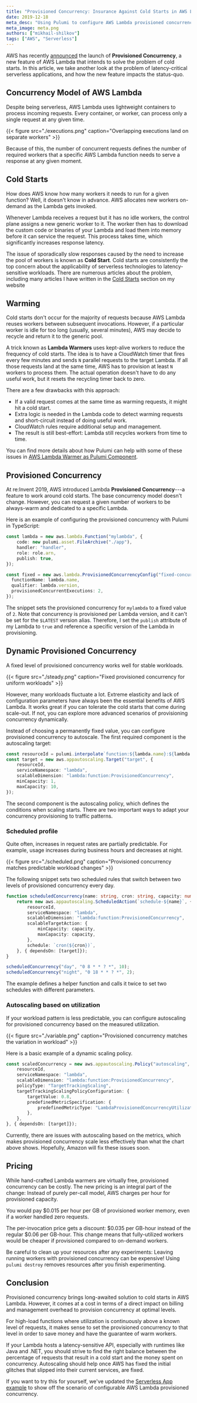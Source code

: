 ```yaml
---
title: "Provisioned Concurrency: Insurance Against Cold Starts in AWS Lambda"
date: 2019-12-18
meta_desc: "Using Pulumi to configure AWS Lambda provisioned concurrency"
meta_image: meta.png
authors: ["mikhail-shilkov"]
tags: ["AWS", "Serverless"]
---
```


AWS has recently [announced](https://aws.amazon.com/blogs/aws/new-provisioned-concurrency-for-lambda-functions/) the launch of **Provisioned Concurrency**, a new feature of AWS Lambda that intends to solve the problem of cold starts. In this article, we take another look at the problem of latency-critical serverless applications, and how the new feature impacts the status-quo.
<!--more-->

## Concurrency Model of AWS Lambda

Despite being serverless, AWS Lambda uses lightweight containers to process incoming requests. Every container, or worker, can process only a single request at any given time.

{{< figure src="./executions.png" caption="Overlapping executions land on separate workers" >}}

Because of this, the number of concurrent requests defines the number of required workers that a specific AWS Lambda function needs to serve a response at any given moment.

## Cold Starts

How does AWS know how many workers it needs to run for a given function? Well, it doesn't know in advance. AWS allocates new workers on-demand as the Lambda gets invoked.

Whenever Lambda receives a request but it has no idle workers, the control plane assigns a new generic worker to it. The worker then has to download the custom code or binaries of your Lambda and load them into memory before it can service the request. This process takes time, which significantly increases response latency.

The issue of sporadically slow responses caused by the need to increase the pool of workers is known as **Cold Start**. Cold starts are consistently the top concern about the applicability of serverless technologies to latency-sensitive workloads. There are numerous articles about the problem, including many articles I have written in the [Cold Starts](https://mikhail.io/serverless/coldstarts/) section on my website

## Warming

Cold starts don't occur for the majority of requests because AWS Lambda reuses workers between subsequent invocations. However, if a particular worker is idle for too long (usually, several minutes), AWS may decide to recycle and return it to the generic pool.

A trick known as **Lambda Warmers** uses kept-alive workers to reduce the frequency of cold starts. The idea is to have a CloudWatch timer that fires every few minutes and sends `N` parallel requests to the target Lambda. If all those requests land at the same time, AWS has to provision at least `N` workers to process them. The actual operation doesn't have to do any useful work, but it resets the recycling timer back to zero.

There are a few drawbacks with this approach:

* If a valid request comes at the same time as warming requests, it might hit a cold start.
* Extra logic is needed in the Lambda code to detect warming requests and short-circuit instead of doing useful work.
* CloudWatch rules require additional setup and management.
* The result is still best-effort: Lambda still recycles workers from time to time.

You can find more details about how Pulumi can help with some of these issues in [AWS Lambda Warmer as Pulumi Component](https://mikhail.io/2018/08/aws-lambda-warmer-as-pulumi-component/).

## Provisioned Concurrency

At re:Invent 2019, AWS introduced Lambda **Provisioned Concurrency**---a feature to work around cold starts. The base concurrency model doesn't change. However, you can request a given number of workers to be always-warm and dedicated to a specific Lambda.

Here is an example of configuring the provisioned concurrency with Pulumi in TypeScript:

```ts
const lambda = new aws.lambda.Function("mylambda", {
    code: new pulumi.asset.FileArchive("./app"),
    handler: "handler",
    role: role.arn,
    publish: true,
});

const fixed = new aws.lambda.ProvisionedConcurrencyConfig("fixed-concurrency", {
  functionName: lambda.name,
  qualifier: lambda.version,
  provisionedConcurrentExecutions: 2,
});
```

The snippet sets the provisioned concurrency for `mylambda` to a fixed value of `2`. Note that concurrency is provisioned per Lambda version, and it can't be set for the `$LATEST` version alias. Therefore, I set the `publish` attribute of my Lambda to `true` and reference a specific version of the Lambda in provisioning.

## Dynamic Provisioned Concurrency

A fixed level of provisioned concurrency works well for stable workloads.

{{< figure src="./steady.png" caption="Fixed provisioned concurrency for uniform workloads" >}}

However, many workloads fluctuate a lot. Extreme elasticity and lack of configuration parameters have always been the essential benefits of AWS Lambda. It works great if you can tolerate the cold starts that come during scale-out. If not, you can explore more advanced scenarios of provisioning concurrency dynamically.

Instead of choosing a permanently fixed value, you can configure provisioned concurrency to autoscale. The first required component is the autoscaling target:

```ts
const resourceId = pulumi.interpolate`function:${lambda.name}:${lambda.version}`;
const target = new aws.appautoscaling.Target("target", {
    resourceId,
    serviceNamespace: "lambda",
    scalableDimension: "lambda:function:ProvisionedConcurrency",
    minCapacity: 1,
    maxCapacity: 10,
});
```

The second component is the autoscaling policy, which defines the conditions when scaling starts. There are two important ways to adapt your concurrency provisioning to traffic patterns.

### Scheduled profile

Quite often, increases in request rates are partially predictable. For example, usage increases during business hours and decreases at night.

{{< figure src="./scheduled.png" caption="Provisioned concurrency matches predictable workload changes" >}}

The following snippet sets two scheduled rules that switch between two levels of provisioned concurrency every day.

```ts
function scheduledConcurrency(name: string, cron: string, capacity: number) {
    return new aws.appautoscaling.ScheduledAction(`schedule-${name}`, {
        resourceId,
        serviceNamespace: "lambda",
        scalableDimension: "lambda:function:ProvisionedConcurrency",
        scalableTargetAction: {
            minCapacity: capacity,
            maxCapacity: capacity,
        },
        schedule: `cron(${cron})`,
    }, { dependsOn: [target]});
}

scheduledConcurrency("day", "0 8 * * ? *", 10);
scheduledConcurrency("night", "0 18 * * ? *", 2);
```

The example defines a helper function and calls it twice to set two schedules with different parameters.

### Autoscaling based on utilization

If your workload pattern is less predictable, you can configure autoscaling for provisioned concurrency based on the measured utilization.

{{< figure src="./variable.png" caption="Provisioned concurrency matches the variation in workload" >}}

Here is a basic example of a dynamic scaling policy.

```ts
const scaledConcurrency = new aws.appautoscaling.Policy("autoscaling", {
    resourceId,
    serviceNamespace: "lambda",
    scalableDimension: "lambda:function:ProvisionedConcurrency",
    policyType: "TargetTrackingScaling",
    targetTrackingScalingPolicyConfiguration: {
        targetValue: 0.8,
        predefinedMetricSpecification: {
            predefinedMetricType: "LambdaProvisionedConcurrencyUtilization",
        },
    },
}, { dependsOn: [target]});
```

Currently, there are issues with autoscaling based on the metrics, which makes provisioned concurrency scale less effectively than what the chart above shows. Hopefully, Amazon will fix these issues soon.

## Pricing

While hand-crafted Lambda warmers are virtually free, provisioned concurrency can be costly. The new pricing is an integral part of the change: Instead of purely per-call model, AWS charges per hour for provisioned capacity.

You would pay $0.015 per hour per GB of provisioned worker memory, even if a worker handled zero requests.

The per-invocation price gets a discount: $0.035 per GB-hour instead of the regular $0.06 per GB-hour. This change means that fully-utilized workers would be cheaper if provisioned compared to on-demand workers.

Be careful to clean up your resources after any experiments: Leaving running workers with  provisioned concurrency can be expensive! Using `pulumi destroy` removes resources after you finish experimenting.

## Conclusion

Provisioned concurrency brings long-awaited solution to cold starts in AWS Lambda. However, it comes at a cost in terms of a direct impact on billing and management overhead to provision concurrency at optimal levels.

For high-load functions where utilization is continuously above a known level of requests, it makes sense to set the provisioned concurrency to that level in order to save money and have the guarantee of warm workers.

If your Lambda hosts a latency-sensitive API, especially with runtimes like Java and .NET, you should strive to find the right balance between the percentage of requests that result in a cold start and the money spent on concurrency. Autoscaling should help once AWS has fixed the initial glitches that slipped into their current services, are fixed.

If you want to try this for yourself, we've updated the [Serverless App example](https://github.com/pulumi/examples/blob/master/aws-ts-serverless-raw/) to show off the scenario of configurable AWS Lambda provisioned concurrency.
